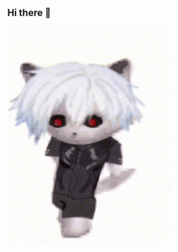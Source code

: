 ## Hi there 👋

<img src="https://github.com/Jobichh/Jobichh/blob/main/zxc-cat.gif" alt="The Unlimited">
